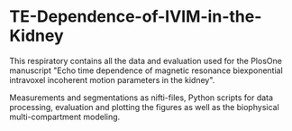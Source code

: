 # TE-Dependence-of-IVIM-in-the-Kidney
This respiratory contains all the data and evaluation used for the PlosOne manuscript "Echo time dependence of magnetic resonance biexponential intravoxel incoherent motion parameters in the kidney".

Measurements and segmentations as nifti-files, Python scripts for data processing, evaluation and plotting the figures as well as the biophysical multi-compartment modeling.
